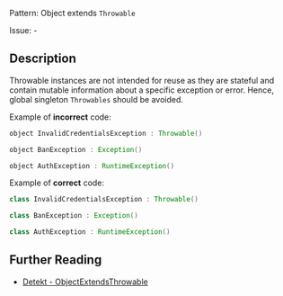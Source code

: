 Pattern: Object extends `Throwable`

Issue: -

## Description

Throwable instances are not intended for reuse as they are stateful and contain mutable information about a specific exception or error. Hence, global singleton `Throwables` should be avoided.

Example of **incorrect** code:

```java
object InvalidCredentialsException : Throwable()

object BanException : Exception()

object AuthException : RuntimeException()
```

Example of **correct** code:

```java
class InvalidCredentialsException : Throwable()

class BanException : Exception()

class AuthException : RuntimeException()
```

## Further Reading

* [Detekt - ObjectExtendsThrowable](https://detekt.dev/docs/rules/exceptions/#objectextendsthrowable)